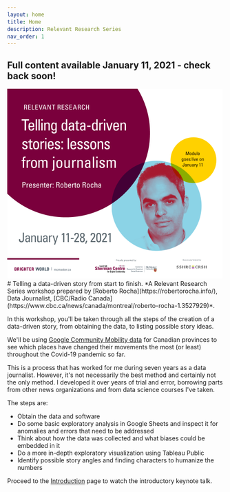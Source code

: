 ```yaml
---
layout: home
title: Home
description: Relevant Research Series
nav_order: 1
---
```


<!-- Edit the content below for the workshop in question. Once you're ready to publish, remove the comment characters e.g. "<!--" at the start and end -->
## Full content available January 11, 2021 - check back soon!
<img src="assets/img/RelevantResearchEmailImage_v2.png" alt="Workshop title image with headshot of Roberto Rocha" width="500">
# Telling a data-driven story from start to finish.
*A Relevant Research Series workshop prepared by [Roberto Rocha](https://robertorocha.info/), Data Journalist, [CBC/Radio Canada](https://www.cbc.ca/news/canada/montreal/roberto-rocha-1.3527929)*.

In this workshop, you'll be taken through all the steps of the creation of a data-driven story, from obtaining the data, to listing possible story ideas.

We'll be using [Google Community Mobility data](https://www.google.com/covid19/mobility/) for Canadian provinces to see which places have changed their movements the most (or least) throughout the Covid-19 pandemic so far.

This is a process that has worked for me during seven years as a data journalist. However, it's not necessarily the best method and certainly not the only method. I developed it over years of trial and error, borrowing parts from other news organizations and from data science courses I've taken.

The steps are:

* Obtain the data and software 
* Do some basic exploratory analysis in Google Sheets and inspect it for anomalies and errors that need to be addressed
* Think about how the data was collected and what biases could be embedded in it
* Do a more in-depth exploratory visualization using Tableau Public
* Identify possible story angles and finding characters to humanize the numbers

Proceed to the [Introduction](introduction) page to watch the introductory keynote talk.
